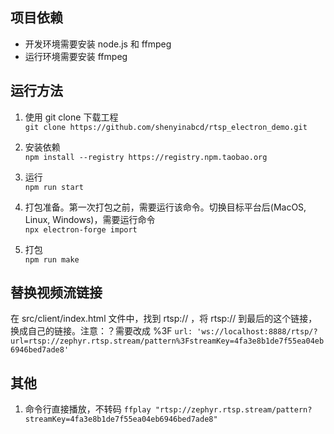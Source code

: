## 项目依赖

- 开发环境需要安装 node.js 和 ffmpeg
- 运行环境需要安装 ffmpeg

## 运行方法

1. 使用 git clone 下载工程  
   `git clone https://github.com/shenyinabcd/rtsp_electron_demo.git`

2. 安装依赖  
   `npm install --registry https://registry.npm.taobao.org`

3. 运行  
   `npm run start`

4. 打包准备。第一次打包之前，需要运行该命令。切换目标平台后(MacOS, Linux, Windows)，需要运行命令  
   `npx electron-forge import`

5. 打包  
   `npm run make`

## 替换视频流链接

在 src/client/index.html 文件中，找到 rtsp:// ，将 rtsp:// 到最后的这个链接，换成自己的链接。注意：？需要改成 %3F
`url: 'ws://localhost:8888/rtsp/?url=rtsp://zephyr.rtsp.stream/pattern%3FstreamKey=4fa3e8b1de7f55ea04eb6946bed7ade8'`

## 其他

1. 命令行直接播放，不转码
   `ffplay "rtsp://zephyr.rtsp.stream/pattern?streamKey=4fa3e8b1de7f55ea04eb6946bed7ade8"`
